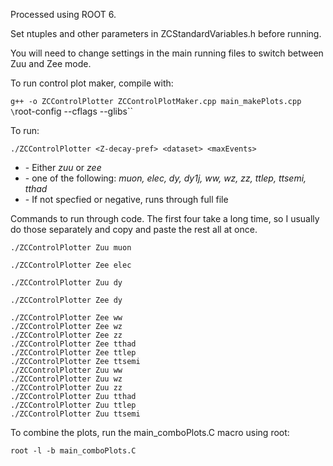 Processed using ROOT 6.

Set ntuples and other parameters in ZCStandardVariables.h before running.

You will need to change settings in the main running files to switch between Zuu
and Zee mode.

To run control plot maker, compile with:

`g++ -o ZCControlPlotter ZCControlPlotMaker.cpp main_makePlots.cpp \`root-config --cflags --glibs\``

To run:

`./ZCControlPlotter <Z-decay-pref> <dataset> <maxEvents>`

* <Z-decay-pref> - Either _zuu_ or _zee_
* <dataset>      - one of the following: _muon, elec, dy, dy1j, ww, wz, zz, ttlep, ttsemi, tthad_
* <maxEvents>    - If not specfied or negative, runs through full file




Commands to run through code. The first four take a long time, so I usually do
those separately and copy and paste the rest all at once.

```
./ZCControlPlotter Zuu muon

./ZCControlPlotter Zee elec

./ZCControlPlotter Zuu dy

./ZCControlPlotter Zee dy

./ZCControlPlotter Zee ww
./ZCControlPlotter Zee wz
./ZCControlPlotter Zee zz
./ZCControlPlotter Zee tthad
./ZCControlPlotter Zee ttlep
./ZCControlPlotter Zee ttsemi
./ZCControlPlotter Zuu ww
./ZCControlPlotter Zuu wz
./ZCControlPlotter Zuu zz
./ZCControlPlotter Zuu tthad
./ZCControlPlotter Zuu ttlep
./ZCControlPlotter Zuu ttsemi
```


To combine the plots, run the main_comboPlots.C macro using root:

`root -l -b main_comboPlots.C`
